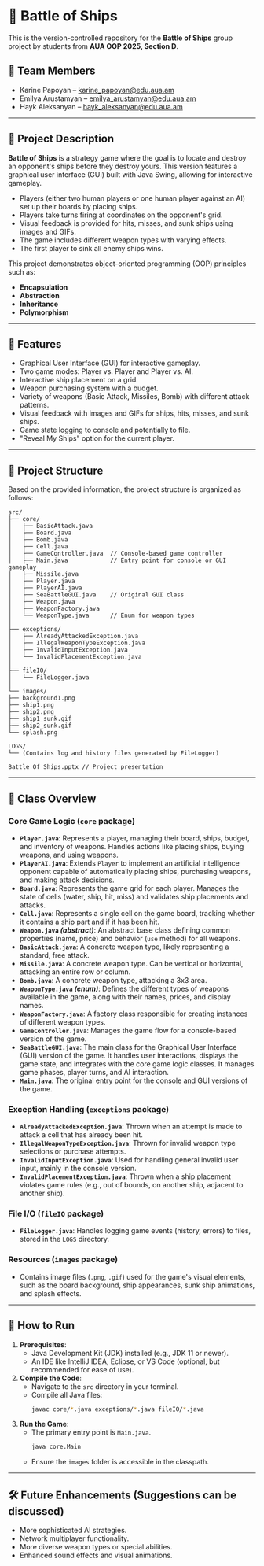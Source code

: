 # 🚢 Battle of Ships

This is the version-controlled repository for the **Battle of Ships** group project by students from **AUA OOP 2025, Section D**.

## 👥 Team Members

- Karine Papoyan – <karine_papoyan@edu.aua.am>
- Emilya Arustamyan – <emilya_arustamyan@edu.aua.am>
- Hayk Aleksanyan – <hayk_aleksanyan@edu.aua.am>

---

## 📝 Project Description

**Battle of Ships** is a strategy game where the goal is to locate and destroy an opponent's ships before they destroy yours. This version features a graphical user interface (GUI) built with Java Swing, allowing for interactive gameplay.

-   Players (either two human players or one human player against an AI) set up their boards by placing ships.
-   Players take turns firing at coordinates on the opponent's grid.
-   Visual feedback is provided for hits, misses, and sunk ships using images and GIFs.
-   The game includes different weapon types with varying effects.
-   The first player to sink all enemy ships wins.

This project demonstrates object-oriented programming (OOP) principles such as:
-   **Encapsulation**
-   **Abstraction**
-   **Inheritance**
-   **Polymorphism**

---

## 🌟 Features

-   Graphical User Interface (GUI) for interactive gameplay.
-   Two game modes: Player vs. Player and Player vs. AI.
-   Interactive ship placement on a grid.
-   Weapon purchasing system with a budget.
-   Variety of weapons (Basic Attack, Missiles, Bomb) with different attack patterns.
-   Visual feedback with images and GIFs for ships, hits, misses, and sunk ships.
-   Game state logging to console and potentially to file.
-   "Reveal My Ships" option for the current player.

---

## 📁 Project Structure

Based on the provided information, the project structure is organized as follows:

```
src/
├── core/
│   ├── BasicAttack.java
│   ├── Board.java
│   ├── Bomb.java
│   ├── Cell.java
│   ├── GameController.java  // Console-based game controller
│   ├── Main.java            // Entry point for console or GUI gameplay
│   ├── Missile.java
│   ├── Player.java
│   ├── PlayerAI.java
│   ├── SeaBattleGUI.java    // Original GUI class
│   ├── Weapon.java
│   ├── WeaponFactory.java
│   └── WeaponType.java      // Enum for weapon types
│
├── exceptions/
│   ├── AlreadyAttackedException.java
│   ├── IllegalWeaponTypeException.java
│   ├── InvalidInputException.java     
│   └── InvalidPlacementException.java
│
├── fileIO/
│   └── FileLogger.java
│
└── images/
├── background1.png
├── ship1.png
├── ship2.png
├── ship1_sunk.gif
├── ship2_sunk.gif
└── splash.png

LOGS/
└── (Contains log and history files generated by FileLogger)

Battle Of Ships.pptx // Project presentation
```

---

## 🧱 Class Overview

### Core Game Logic (`core` package)

* **`Player.java`**: Represents a player, managing their board, ships, budget, and inventory of weapons. Handles actions like placing ships, buying weapons, and using weapons.
* **`PlayerAI.java`**: Extends `Player` to implement an artificial intelligence opponent capable of automatically placing ships, purchasing weapons, and making attack decisions.
* **`Board.java`**: Represents the game grid for each player. Manages the state of cells (water, ship, hit, miss) and validates ship placements and attacks.
* **`Cell.java`**: Represents a single cell on the game board, tracking whether it contains a ship part and if it has been hit.
* **`Weapon.java` *(abstract)***: An abstract base class defining common properties (name, price) and behavior (`use` method) for all weapons.
* **`BasicAttack.java`**: A concrete weapon type, likely representing a standard, free attack.
* **`Missile.java`**: A concrete weapon type. Can be vertical or horizontal, attacking an entire row or column.
* **`Bomb.java`**: A concrete weapon type, attacking a 3x3 area.
* **`WeaponType.java` *(enum)***: Defines the different types of weapons available in the game, along with their names, prices, and display names.
* **`WeaponFactory.java`**: A factory class responsible for creating instances of different weapon types.
* **`GameController.java`**: Manages the game flow for a console-based version of the game.
* **`SeaBattleGUI.java`**: The main class for the Graphical User Interface (GUI) version of the game. It handles user interactions, displays the game state, and integrates with the core game logic classes. It manages game phases, player turns, and AI interaction.
* **`Main.java`**: The original entry point for the console and GUI versions of the game.

### Exception Handling (`exceptions` package)

* **`AlreadyAttackedException.java`**: Thrown when an attempt is made to attack a cell that has already been hit.
* **`IllegalWeaponTypeException.java`**: Thrown for invalid weapon type selections or purchase attempts.
* **`InvalidInputException.java`**: Used for handling general invalid user input, mainly in the console version.
* **`InvalidPlacementException.java`**: Thrown when a ship placement violates game rules (e.g., out of bounds, on another ship, adjacent to another ship).

### File I/O (`fileIO` package)

* **`FileLogger.java`**: Handles logging game events (history, errors) to files, stored in the `LOGS` directory.

### Resources (`images` package)

* Contains image files (`.png`, `.gif`) used for the game's visual elements, such as the board background, ship appearances, sunk ship animations, and splash effects.

---

## 🚀 How to Run

1.  **Prerequisites**:
    * Java Development Kit (JDK) installed (e.g., JDK 11 or newer).
    * An IDE like IntelliJ IDEA, Eclipse, or VS Code (optional, but recommended for ease of use).
2.  **Compile the Code**:
    * Navigate to the `src` directory in your terminal.
    * Compile all Java files:
        ```bash
        javac core/*.java exceptions/*.java fileIO/*.java
        ```
3.  **Run the Game**:
    * The primary entry point is `Main.java`.
        ```bash
        java core.Main
        ```
    * Ensure the `images` folder is accessible in the classpath.

---

## 🛠️ Future Enhancements (Suggestions can be discussed)

* More sophisticated AI strategies.
* Network multiplayer functionality.
* More diverse weapon types or special abilities.
* Enhanced sound effects and visual animations.
